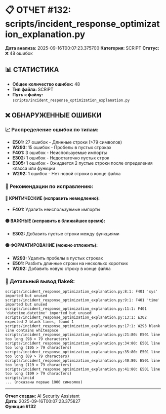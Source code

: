 # 📋 ОТЧЕТ #132: scripts/incident_response_optimization_explanation.py

**Дата анализа:** 2025-09-16T00:07:23.375700
**Категория:** SCRIPT
**Статус:** ❌ 48 ошибок

## 📊 СТАТИСТИКА

- **Общее количество ошибок:** 48
- **Тип файла:** SCRIPT
- **Путь к файлу:** `scripts/incident_response_optimization_explanation.py`

## ❌ ОБНАРУЖЕННЫЕ ОШИБКИ

### 📈 Распределение ошибок по типам:

- **E501:** 27 ошибок - Длинные строки (>79 символов)
- **W293:** 15 ошибок - Пробелы в пустых строках
- **F401:** 3 ошибок - Неиспользуемые импорты
- **E302:** 1 ошибок - Недостаточно пустых строк
- **E305:** 1 ошибок - Ожидается 2 пустые строки после определения класса или функции
- **W292:** 1 ошибок - Нет новой строки в конце файла

### 🎯 Рекомендации по исправлению:

#### 🔴 КРИТИЧЕСКИЕ (исправить немедленно):
- **F401:** Удалить неиспользуемые импорты

#### 🟡 ВАЖНЫЕ (исправить в ближайшее время):
- **E302:** Добавить пустые строки между функциями

#### 🟢 ФОРМАТИРОВАНИЕ (можно отложить):
- **W293:** Удалить пробелы в пустых строках
- **E501:** Разбить длинные строки на несколько коротких
- **W292:** Добавить новую строку в конце файла

### 📝 Детальный вывод flake8:

```
scripts/incident_response_optimization_explanation.py:8:1: F401 'sys' imported but unused
scripts/incident_response_optimization_explanation.py:9:1: F401 'time' imported but unused
scripts/incident_response_optimization_explanation.py:11:1: F401 'datetime.datetime' imported but unused
scripts/incident_response_optimization_explanation.py:13:1: E302 expected 2 blank lines, found 1
scripts/incident_response_optimization_explanation.py:17:1: W293 blank line contains whitespace
scripts/incident_response_optimization_explanation.py:21:80: E501 line too long (98 > 79 characters)
scripts/incident_response_optimization_explanation.py:34:80: E501 line too long (105 > 79 characters)
scripts/incident_response_optimization_explanation.py:35:80: E501 line too long (89 > 79 characters)
scripts/incident_response_optimization_explanation.py:40:80: E501 line too long (119 > 79 characters)
scripts/incident_response_optimization_explanation.py:41:80: E501 line too long (109 > 79 characters)
scripts/incid
... (показаны первые 1000 символов)
```

---
**Отчет создан:** AI Security Assistant  
**Дата:** 2025-09-16T00:07:23.375827  
**Функция #132**
